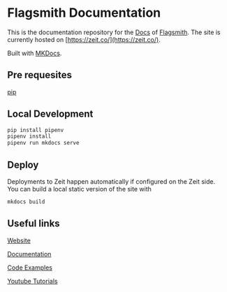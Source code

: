 # Flagsmith Documentation

This is the documentation repository for the [Docs](https://docs.flagsmith.com/) of [Flagsmith](https://flagsmith.com/). The site is currently hosted on [https://zeit.co/](https://zeit.co/).

Built with [MKDocs](https://www.mkdocs.org/).

## Pre requesites

[pip](https://pip.pypa.io/)

## Local Development

``` bash
pip install pipenv
pipenv install
pipenv run mkdocs serve
```

## Deploy

Deployments to Zeit happen automatically if configured on the Zeit side. You can build a local static version of the site with

``` bash
mkdocs build
```

## Useful links

[Website](https://flagsmith.com)

[Documentation](https://docs.flagsmith.com/)

[Code Examples](https://github.com/flagsmith/flagsmith-docs)

[Youtube Tutorials](https://www.youtube.com/channel/UCki7GZrOdZZcsV9rAIRchCw)
